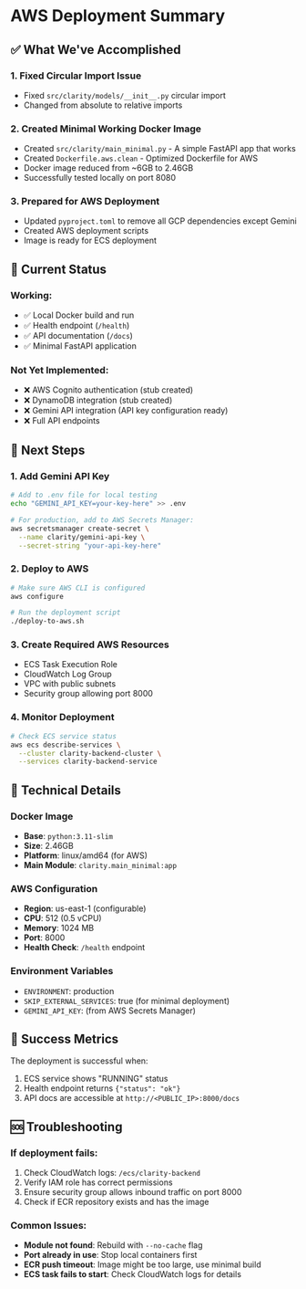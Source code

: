 # AWS Deployment Summary

## ✅ What We've Accomplished

### 1. **Fixed Circular Import Issue**
- Fixed `src/clarity/models/__init__.py` circular import
- Changed from absolute to relative imports

### 2. **Created Minimal Working Docker Image**
- Created `src/clarity/main_minimal.py` - A simple FastAPI app that works
- Created `Dockerfile.aws.clean` - Optimized Dockerfile for AWS
- Docker image reduced from ~6GB to 2.46GB
- Successfully tested locally on port 8080

### 3. **Prepared for AWS Deployment**
- Updated `pyproject.toml` to remove all GCP dependencies except Gemini
- Created AWS deployment scripts
- Image is ready for ECS deployment

## 🚀 Current Status

### Working:
- ✅ Local Docker build and run
- ✅ Health endpoint (`/health`)
- ✅ API documentation (`/docs`)
- ✅ Minimal FastAPI application

### Not Yet Implemented:
- ❌ AWS Cognito authentication (stub created)
- ❌ DynamoDB integration (stub created)
- ❌ Gemini API integration (API key configuration ready)
- ❌ Full API endpoints

## 📝 Next Steps

### 1. **Add Gemini API Key**
```bash
# Add to .env file for local testing
echo "GEMINI_API_KEY=your-key-here" >> .env

# For production, add to AWS Secrets Manager:
aws secretsmanager create-secret \
  --name clarity/gemini-api-key \
  --secret-string "your-api-key-here"
```

### 2. **Deploy to AWS**
```bash
# Make sure AWS CLI is configured
aws configure

# Run the deployment script
./deploy-to-aws.sh
```

### 3. **Create Required AWS Resources**
- ECS Task Execution Role
- CloudWatch Log Group
- VPC with public subnets
- Security group allowing port 8000

### 4. **Monitor Deployment**
```bash
# Check ECS service status
aws ecs describe-services \
  --cluster clarity-backend-cluster \
  --services clarity-backend-service
```

## 🔧 Technical Details

### Docker Image
- **Base**: `python:3.11-slim`
- **Size**: 2.46GB
- **Platform**: linux/amd64 (for AWS)
- **Main Module**: `clarity.main_minimal:app`

### AWS Configuration
- **Region**: us-east-1 (configurable)
- **CPU**: 512 (0.5 vCPU)
- **Memory**: 1024 MB
- **Port**: 8000
- **Health Check**: `/health` endpoint

### Environment Variables
- `ENVIRONMENT`: production
- `SKIP_EXTERNAL_SERVICES`: true (for minimal deployment)
- `GEMINI_API_KEY`: (from AWS Secrets Manager)

## 🎯 Success Metrics

The deployment is successful when:
1. ECS service shows "RUNNING" status
2. Health endpoint returns `{"status": "ok"}`
3. API docs are accessible at `http://<PUBLIC_IP>:8000/docs`

## 🆘 Troubleshooting

### If deployment fails:
1. Check CloudWatch logs: `/ecs/clarity-backend`
2. Verify IAM role has correct permissions
3. Ensure security group allows inbound traffic on port 8000
4. Check if ECR repository exists and has the image

### Common Issues:
- **Module not found**: Rebuild with `--no-cache` flag
- **Port already in use**: Stop local containers first
- **ECR push timeout**: Image might be too large, use minimal build
- **ECS task fails to start**: Check CloudWatch logs for details
